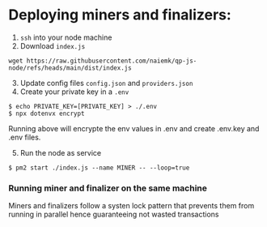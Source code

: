 # Deploying miners and finalizers:

1. `ssh` into your node machine
2. Download `index.js`

```
wget https://raw.githubusercontent.com/naiemk/qp-js-node/refs/heads/main/dist/index.js
```

3. Update config files `config.json` and `providers.json`
4. Create your private key in a `.env`
```
$ echo PRIVATE_KEY=[PRIVATE_KEY] > ./.env
$ npx dotenvx encrypt
```

Running above will encrypte the env values in .env and create .env.key and .env files.

5. Run the node as service

```
$ pm2 start ./index.js --name MINER -- --loop=true
```

### Running miner and finalizer on the same machine

Miners and finalizers follow a systen lock pattern that prevents them from running in parallel hence guaranteeing not wasted transactions
